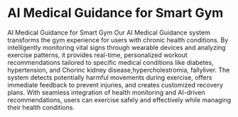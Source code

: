 # AI Medical Guidance for Smart Gym


AI Medical Guidance for Smart Gym
Our AI Medical Guidance system transforms the gym experience for users with chronic health conditions. By intelligently monitoring vital signs through wearable devices and analyzing exercise patterns, it provides real-time, personalized workout recommendations tailored to specific medical conditions like diabetes, hypertension, and Chorinc kidney disease,hypercholestromia, fallyliver. The system detects potentially harmful movements during exercise, offers immediate feedback to prevent injuries, and creates customized recovery plans. With seamless integration of health monitoring and AI-driven recommendations, users can exercise safely and effectively while managing their health conditions.
